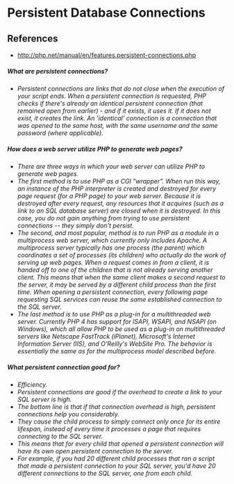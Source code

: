 # Persistent Database Connections 

## References
* http://php.net/manual/en/features.persistent-connections.php

##### What are persistent connections?
* *Persistent connections are links that do not close when the execution of your script ends. When a persistent connection is requested, PHP checks if there's already an identical persistent connection (that remained open from earlier) - and if it exists, it uses it. If it does not exist, it creates the link. An 'identical' connection is a connection that was opened to the same host, with the same username and the same password (where applicable).*

##### How does a web server utilize PHP to generate web pages?
* *There are three ways in which your web server can utilize PHP to generate web pages.*
* *The first method is to use PHP as a CGI "wrapper". When run this way, an instance of the PHP interpreter is created and destroyed for every page request (for a PHP page) to your web server. Because it is destroyed after every request, any resources that it acquires (such as a link to an SQL database server) are closed when it is destroyed. In this case, you do not gain anything from trying to use persistent connections -- they simply don't persist.*
* *The second, and most popular, method is to run PHP as a module in a multiprocess web server, which currently only includes Apache. A multiprocess server typically has one process (the parent) which coordinates a set of processes (its children) who actually do the work of serving up web pages. When a request comes in from a client, it is handed off to one of the children that is not already serving another client. This means that when the same client makes a second request to the server, it may be served by a different child process than the first time. When opening a persistent connection, every following page requesting SQL services can reuse the same established connection to the SQL server.*
* *The last method is to use PHP as a plug-in for a multithreaded web server. Currently PHP 4 has support for ISAPI, WSAPI, and NSAPI (on Windows), which all allow PHP to be used as a plug-in on multithreaded servers like Netscape FastTrack (iPlanet), Microsoft's Internet Information Server (IIS), and O'Reilly's WebSite Pro. The behavior is essentially the same as for the multiprocess model described before.*

##### What persistent connection good for?
* *Efficiency.*
* *Persistent connections are good if the overhead to create a link to your SQL server is high.*
* *The bottom line is that if that connection overhead is high, persistent connections help you considerably.*
* *They cause the child process to simply connect only once for its entire lifespan, instead of every time it processes a page that requires connecting to the SQL server.*
* *This means that for every child that opened a persistent connection will have its own open persistent connection to the server.*
* *For example, if you had 20 different child processes that ran a script that made a persistent connection to your SQL server, you'd have 20 different connections to the SQL server, one from each child.*
